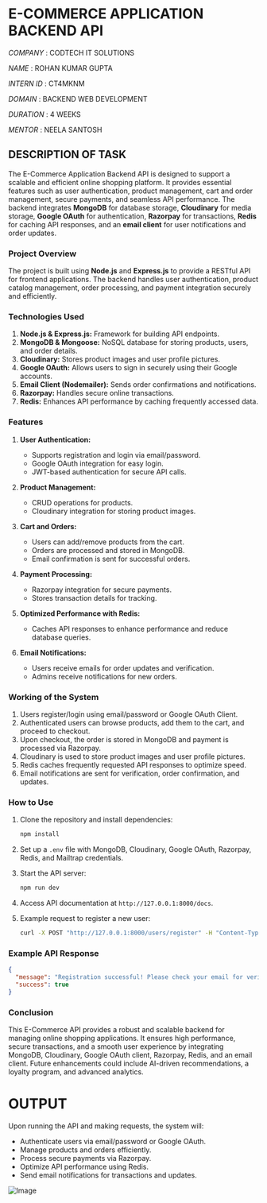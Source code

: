 # E-COMMERCE APPLICATION BACKEND API

*COMPANY* : CODTECH IT SOLUTIONS

*NAME* : ROHAN KUMAR GUPTA

*INTERN ID* : CT4MKNM

*DOMAIN* : BACKEND WEB DEVELOPMENT

*DURATION* : 4 WEEKS

*MENTOR* : NEELA SANTOSH

## DESCRIPTION OF TASK

The E-Commerce Application Backend API is designed to support a scalable and efficient online shopping platform. It provides essential features such as user authentication, product management, cart and order management, secure payments, and seamless API performance. The backend integrates **MongoDB** for database storage, **Cloudinary** for media storage, **Google OAuth** for authentication, **Razorpay** for transactions, **Redis** for caching API responses, and an **email client** for user notifications and order updates.

### Project Overview

The project is built using **Node.js** and **Express.js** to provide a RESTful API for frontend applications. The backend handles user authentication, product catalog management, order processing, and payment integration securely and efficiently.

### Technologies Used

1. **Node.js & Express.js:** Framework for building API endpoints.
2. **MongoDB & Mongoose:** NoSQL database for storing products, users, and order details.
3. **Cloudinary:** Stores product images and user profile pictures.
4. **Google OAuth:** Allows users to sign in securely using their Google accounts.
5. **Email Client (Nodemailer):** Sends order confirmations and notifications.
6. **Razorpay:** Handles secure online transactions.
7. **Redis:** Enhances API performance by caching frequently accessed data.

### Features

1. **User Authentication:**
   - Supports registration and login via email/password.
   - Google OAuth integration for easy login.
   - JWT-based authentication for secure API calls.

2. **Product Management:**
   - CRUD operations for products.
   - Cloudinary integration for storing product images.

3. **Cart and Orders:**
   - Users can add/remove products from the cart.
   - Orders are processed and stored in MongoDB.
   - Email confirmation is sent for successful orders.

4. **Payment Processing:**
   - Razorpay integration for secure payments.
   - Stores transaction details for tracking.

5. **Optimized Performance with Redis:**
   - Caches API responses to enhance performance and reduce database queries.

6. **Email Notifications:**
   - Users receive emails for order updates and verification.
   - Admins receive notifications for new orders.

### Working of the System

1. Users register/login using email/password or Google OAuth Client.
2. Authenticated users can browse products, add them to the cart, and proceed to checkout.
3. Upon checkout, the order is stored in MongoDB and payment is processed via Razorpay.
4. Cloudinary is used to store product images and user profile pictures.
5. Redis caches frequently requested API responses to optimize speed.
6. Email notifications are sent for verification, order confirmation, and updates.

### How to Use

1. Clone the repository and install dependencies:
   ```bash
   npm install
   ```
2. Set up a `.env` file with MongoDB, Cloudinary, Google OAuth, Razorpay, Redis, and Mailtrap credentials.

3. Start the API server:
   ```bash
   npm run dev
   ```
4. Access API documentation at `http://127.0.0.1:8000/docs`.

5. Example request to register a new user:
   ```bash
   curl -X POST "http://127.0.0.1:8000/users/register" -H "Content-Type: application/json" -d '{"email":"user@example.com", "password":"securepassword"}'
   ```

### Example API Response

```json
{
  "message": "Registration successful! Please check your email for verification.",
  "success": true
}
```

### Conclusion

This E-Commerce API provides a robust and scalable backend for managing online shopping applications. It ensures high performance, secure transactions, and a smooth user experience by integrating MongoDB, Cloudinary, Google OAuth client, Razorpay, Redis, and an email client. Future enhancements could include AI-driven recommendations, a loyalty program, and advanced analytics.

# OUTPUT

Upon running the API and making requests, the system will:
- Authenticate users via email/password or Google OAuth.
- Manage products and orders efficiently.
- Process secure payments via Razorpay.
- Optimize API performance using Redis.
- Send email notifications for transactions and updates.

![Image](https://github.com/user-attachments/assets/054d2741-ef7a-4d53-8242-9bc932a82a32)

